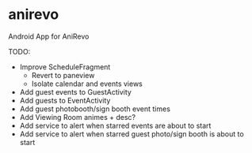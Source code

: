 # anirevo

Android App for AniRevo

TODO:
- Improve ScheduleFragment
  - Revert to paneview
  - Isolate calendar and events views
- Add guest events to GuestActivity
- Add guests to EventActivity
- Add guest photobooth/sign booth event times
- Add Viewing Room animes + desc?
- Add service to alert when starred events are about to start
- Add service to alert when starred guest photo/sign booth is about to start

